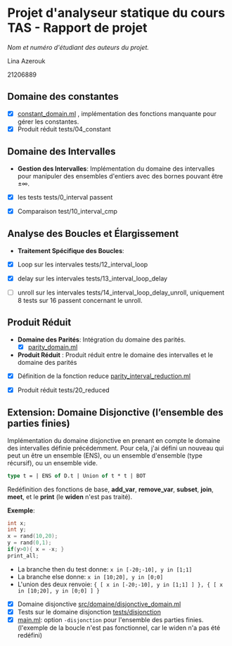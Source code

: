 # Projet d'analyseur statique du cours TAS - Rapport de projet

  

*Nom et numéro d'étudiant des auteurs du projet.*

  

Lina Azerouk


21206889

  ##  Domaine des constantes
- [x]  [constant_domain.ml](src/domains/constant_domain.ml) , implémentation des fonctions manquante pour gérer les constantes.
- [x] Produit réduit tests/04_constant

## Domaine des Intervalles

-  **Gestion des Intervalles**: Implémentation du domaine des intervalles pour manipuler des ensembles d'entiers avec des bornes pouvant être ±∞.

- [x] les tests tests/0_interval passent

- [x] Comparaison test/10_interval_cmp

## Analyse des Boucles et Élargissement

-  **Traitement Spécifique des Boucles**:

- [x] Loop sur les intervales tests/12_interval_loop
- [x]  delay sur les intervales tests/13_interval_loop_delay 
- [ ]  unroll sur les intervales tests/14_interval_loop_delay_unroll, uniquement 8 tests sur 16 passent concernant le unroll.   


## Produit Réduit

-  **Domaine des Parités**: Intégration du domaine des parités.
	- [x]  [parity_domain.ml](src/domains/parity_domain.ml) 

-   **Produit Réduit**  :  Produit réduit entre le domaine des intervalles et le domaine des parités

- [x]  Définition de la fonction reduce [parity_interval_reduction.ml](src/domains/parity_interval_reduction.ml) 
- [x] Produit réduit tests/20_reduced

  
  

## Extension: Domaine Disjonctive (l’ensemble des parties finies)

  Implémentation du domaine disjonctive en prenant en compte le domaine des intervalles définie précédemment.
Pour cela, j'ai défini un nouveau qui peut un être un ensemble (ENS), ou un ensemble d'ensemble (type récursif), ou un ensemble vide. 
```ocaml 
type t = | ENS of D.t | Union of t * t | BOT
```
Redéfinition des fonctions de base, **add_var**,  **remove_var**,  **subset**, **join**,  **meet**,  et le **print** (le **widen** n'est pas traité). 

**Exemple**: 
```c
int x;
int y;
x = rand(10,20);
y = rand(0,1);
if(y>0){ x = -x; }
print_all;
```
- La branche then du test donne:  ``` x in [-20;-10], y in [1;1]  ```
- La branche else donne:  ``` x in [10;20], y in [0;0] ```
- L'union des deux renvoie: ```{ [ x in [-20;-10], y in [1;1] ] }, { [ x in [10;20], y in [0;0] ] } ```

- [x] Domaine disjonctive  [src/domaine/disjonctive_domain.ml](src/domains/disjonctive_domain.ml) 
- [x]  Tests  sur le domaine disjonction [tests/disjonction](tests/disjonction) 
-  [x]   [main.ml](src/main.ml): option  `-disjonction`  pour l'ensemble des parties finies. 
(l'exemple de la boucle n'est pas fonctionnel, car le widen n'a pas été redéfini)